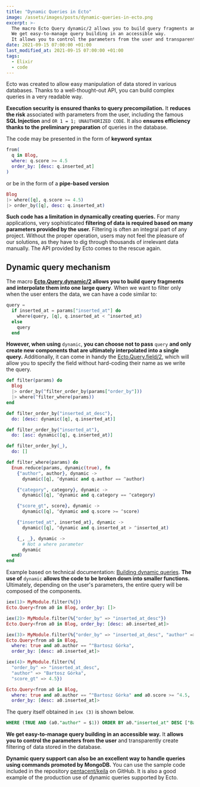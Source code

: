 ```yaml
---
title: "Dynamic Queries in Ecto"
image: /assets/images/posts/dynamic-queries-in-ecto.png
excerpt: >-
  The macro Ecto Query dynamic/2 allows you to build query fragments and interpolate them into one large query.
  We get easy-to-manage query building in an accessible way.
  It allows you to control the parameters from the user and transparently create filtering of data stored in the database.
date: 2021-09-15 07:00:00 +01:00
last_modified_at: 2021-09-15 07:00:00 +01:00
tags:
  - Elixir
  - code
---
```


  Ecto was created to allow easy manipulation of data stored in various databases.
  Thanks to a well-thought-out API, you can build complex queries in a very readable way.

  **Execution security is ensured thanks to query precompilation.**
  It **reduces the risk** associated with parameters from the user, including the famous **SQL Injection** and `OR 1 = 1; UNAUTHORIZED CODE`.
  It also **ensures efficiency thanks to the preliminary preparation** of queries in the database.

  The code may be presented in the form of **keyword syntax**
  ```elixir
  from(
    q in Blog,
    where: q.score >= 4.5
    order_by: [desc: q.inserted_at]
  )
  ```

  or be in the form of a **pipe-based version**
  ```elixir
  Blog
  |> where([q], q.score >= 4.5)
  |> order_by([q], desc: q.inserted_at)
  ```

  **Such code has a limitation in dynamically creating queries.**
  For many applications, very sophisticated **filtering of data is required based on many parameters provided by the user.**
  Filtering is often an integral part of any project.
  Without the proper operation, users may not feel the pleasure of our solutions, as they have to dig through thousands of irrelevant data manually.
  The API provided by Ecto comes to the rescue again.

## Dynamic query mechanism

  The macro **[Ecto.Query.dynamic/2](https://hexdocs.pm/ecto/Ecto.Query.html#dynamic/2) allows you to build query fragments and interpolate them into one large query**.
  When we want to filter only when the user enters the data, we can have a code similar to:

  ```elixir
  query =
    if inserted_at = params["inserted_at"] do
      where(query, [q], q.inserted_at < ^inserted_at)
    else
      query
    end
  ```

  **However, when using** `dynamic`, **you can choose not to pass** `query` **and only create new components that are ultimately interpolated into a single query.**
  Additionally, it can come in handy the [Ecto.Query.field/2](https://hexdocs.pm/ecto/Ecto.Query.html#field/2), which will allow you to specify the field without hard-coding their name as we write the query.

  ```elixir
  def filter(params) do
    Blog
    |> order_by(^filter_order_by(params["order_by"]))
    |> where(^filter_where(params))
  end

  def filter_order_by("inserted_at_desc"),
    do: [desc: dynamic([q], q.inserted_at)]

  def filter_order_by("inserted_at"),
    do: [asc: dynamic([q], q.inserted_at)]

  def filter_order_by(_),
    do: []

  def filter_where(params) do
    Enum.reduce(params, dynamic(true), fn
      {"author", author}, dynamic ->
        dynamic([q], ^dynamic and q.author == ^author)

      {"category", category}, dynamic ->
        dynamic([q], ^dynamic and q.category == ^category)

      {"score_gt", score}, dynamic ->
        dynamic([q], ^dynamic and q.score >= ^score)

      {"inserted_at", inserted_at}, dynamic ->
        dynamic([q], ^dynamic and q.inserted_at > ^inserted_at)

      {_, _}, dynamic ->
        # Not a where parameter
        dynamic
    end)
  end
  ```

  Example based on technical documentation: [Building dynamic queries](https://hexdocs.pm/ecto/dynamic-queries.html#building-dynamic-queries).
  **The use of** `dynamic` **allows the code to be broken down into smaller functions.**
  Ultimately, depending on the user's parameters, the entire query will be composed of the components.

  ```elixir
  iex(1)> MyModule.filter(%{})
  Ecto.Query<from a0 in Blog, order_by: []>

  iex(2)> MyModule.filter(%{"order_by" => "inserted_at_desc"})
  Ecto.Query<from a0 in Blog, order_by: [desc: a0.inserted_at]>

  iex(3)> MyModule.filter(%{"order_by" => "inserted_at_desc", "author" => "Bartosz Górka"})
  Ecto.Query<from a0 in Blog,
    where: true and a0.author == ^"Bartosz Górka",
    order_by: [desc: a0.inserted_at]>

  iex(4)> MyModule.filter(%{
    "order_by" => "inserted_at_desc",
    "author" => "Bartosz Górka",
    "score_gt" => 4.5})

  Ecto.Query<from a0 in Blog,
    where: true and a0.author == ^"Bartosz Górka" and a0.score >= ^4.5,
    order_by: [desc: a0.inserted_at]>
  ```

  The query itself obtained in `iex (3)` is shown below.
  ```sql
  WHERE (TRUE AND (a0."author" = $1)) ORDER BY a0."inserted_at" DESC ["Bartosz Górka"]
  ```

  **We get easy-to-manage query building in an accessible way.**
  It **allows you to control the parameters from the user** and transparently create filtering of data stored in the database.

  **Dynamic query support can also be an excellent way to handle queries using commands promoted by MongoDB.**
  You can use the sample code included in the repository [pentacent/keila](https://github.com/pentacent/keila/blob/b8698694525e521963773b2b38e252cebca1fcd9/lib/keila/contacts/query.ex) on GitHub.
  It is also a good example of the production use of dynamic queries supported by Ecto.
